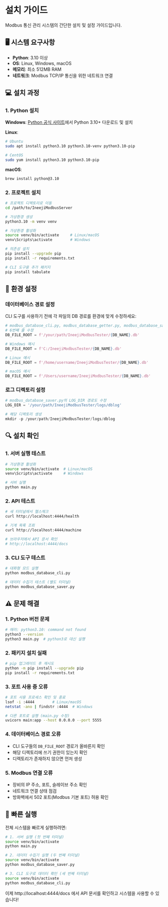# 설치 가이드

Modbus 통신 관리 시스템의 간단한 설치 및 설정 가이드입니다.

## 🖥 시스템 요구사항

- **Python**: 3.10 이상
- **OS**: Linux, Windows, macOS 
- **메모리**: 최소 512MB RAM
- **네트워크**: Modbus TCP/IP 통신을 위한 네트워크 연결

## 💻 설치 과정

### 1. Python 설치

**Windows**: [Python 공식 사이트](https://python.org)에서 Python 3.10+ 다운로드 및 설치

**Linux**: 
```bash
# Ubuntu
sudo apt install python3.10 python3.10-venv python3.10-pip

# CentOS
sudo yum install python3.10 python3.10-pip
```

**macOS**: 
```bash
brew install python@3.10
```

### 2. 프로젝트 설치

```bash
# 프로젝트 디렉토리로 이동
cd /path/to/IneejiModbusServer

# 가상환경 생성
python3.10 -m venv venv

# 가상환경 활성화
source venv/bin/activate     # Linux/macOS
venv\Scripts\activate        # Windows

# 의존성 설치
pip install --upgrade pip
pip install -r requirements.txt

# CLI 도구용 추가 패키지
pip install tabulate
```

## 🔧 환경 설정

### 데이터베이스 경로 설정

CLI 도구를 사용하기 전에 각 파일의 DB 경로를 환경에 맞게 수정하세요:

```python
# modbus_database_cli.py, modbus_database_getter.py, modbus_database_saver.py
# 6번째 줄 수정
DB_FILE_ROOT = f'/your/path/IneejiModbusTester/{DB_NAME}.db'

# Windows 예시
DB_FILE_ROOT = f'C:/IneejiModbusTester/{DB_NAME}.db'

# Linux 예시
DB_FILE_ROOT = f'/home/username/IneejiModbusTester/{DB_NAME}.db'

# macOS 예시
DB_FILE_ROOT = f'/Users/username/IneejiModbusTester/{DB_NAME}.db'
```

### 로그 디렉토리 설정

```python
# modbus_database_saver.py의 LOG_DIR 경로도 수정
LOG_DIR = '/your/path/IneejiModbusTester/logs/dblog'

# 해당 디렉토리 생성
mkdir -p /your/path/IneejiModbusTester/logs/dblog
```

## 🔍 설치 확인

### 1. 서버 실행 테스트

```bash
# 가상환경 활성화
source venv/bin/activate  # Linux/macOS
venv\Scripts\activate     # Windows

# 서버 실행
python main.py
```

### 2. API 테스트

```bash
# 새 터미널에서 헬스체크
curl http://localhost:4444/health

# 기계 목록 조회
curl http://localhost:4444/machine

# 브라우저에서 API 문서 확인
# http://localhost:4444/docs
```

### 3. CLI 도구 테스트

```bash
# 대화형 모드 실행
python modbus_database_cli.py

# 데이터 수집기 테스트 (별도 터미널)
python modbus_database_saver.py
```

## ⚠️ 문제 해결

### 1. Python 버전 문제
```bash
# 에러: python3.10: command not found
python3 --version
python3 main.py  # python3로 대신 실행
```

### 2. 패키지 설치 실패
```bash
# pip 업그레이드 후 재시도
python -m pip install --upgrade pip
pip install -r requirements.txt
```

### 3. 포트 사용 중 오류
```bash
# 포트 사용 프로세스 확인 및 종료
lsof -i :4444        # Linux/macOS
netstat -ano | findstr :4444  # Windows

# 다른 포트로 실행 (main.py 수정)
uvicorn main:app --host 0.0.0.0 --port 5555
```

### 4. 데이터베이스 경로 오류
- CLI 도구들의 `DB_FILE_ROOT` 경로가 올바른지 확인
- 해당 디렉토리에 쓰기 권한이 있는지 확인
- 디렉토리가 존재하지 않으면 먼저 생성

### 5. Modbus 연결 오류
- 장비의 IP 주소, 포트, 슬레이브 주소 확인
- 네트워크 연결 상태 점검
- 방화벽에서 502 포트(Modbus 기본 포트) 허용 확인

## 🚀 빠른 실행

전체 시스템을 빠르게 실행하려면:

```bash
# 1. 서버 실행 (첫 번째 터미널)
source venv/bin/activate
python main.py

# 2. 데이터 수집기 실행 (두 번째 터미널)
source venv/bin/activate
python modbus_database_saver.py

# 3. CLI 도구로 데이터 확인 (세 번째 터미널)
source venv/bin/activate
python modbus_database_cli.py
```

이제 http://localhost:4444/docs 에서 API 문서를 확인하고 시스템을 사용할 수 있습니다!